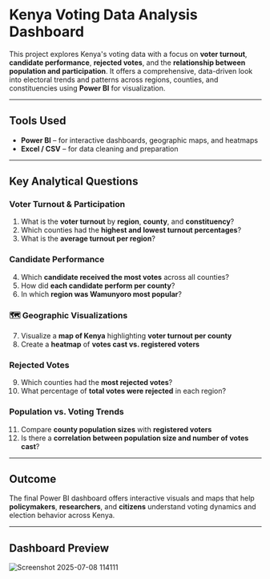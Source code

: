 # Kenya Voting Data Analysis Dashboard

This project explores Kenya's voting data with a focus on **voter turnout**, **candidate performance**, **rejected votes**, and the **relationship between population and participation**. It offers a comprehensive, data-driven look into electoral trends and patterns across regions, counties, and constituencies using **Power BI** for visualization.

---

## Tools Used

- **Power BI** – for interactive dashboards, geographic maps, and heatmaps  
- **Excel / CSV** – for data cleaning and preparation

---

## Key Analytical Questions

### Voter Turnout & Participation

1. What is the **voter turnout** by **region**, **county**, and **constituency**?  
2. Which counties had the **highest and lowest turnout percentages**?  
3. What is the **average turnout per region**?

### Candidate Performance

4. Which **candidate received the most votes** across all counties?  
5. How did **each candidate perform per county**?  
6. In which **region was Wamunyoro most popular**?

### 🗺️ Geographic Visualizations

7. Visualize a **map of Kenya** highlighting **voter turnout per county**  
8. Create a **heatmap** of **votes cast vs. registered voters**

### Rejected Votes

9. Which counties had the **most rejected votes**?  
10. What percentage of **total votes were rejected** in each region?

### Population vs. Voting Trends

11. Compare **county population sizes** with **registered voters**  
12. Is there a **correlation between population size and number of votes cast**?

---

## Outcome

The final Power BI dashboard offers interactive visuals and maps that help **policymakers**, **researchers**, and **citizens** understand voting dynamics and election behavior across Kenya.

---

## Dashboard Preview

![Screenshot 2025-07-08 114111](https://github.com/user-attachments/assets/06869c18-6ee9-4843-a1b4-0624e07f943d)


